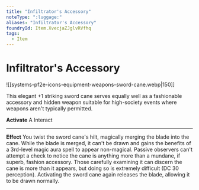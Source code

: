 ```yaml
---
title: "Infiltrator's Accessory"
noteType: ":luggage:"
aliases: "Infiltrator's Accessory"
foundryId: Item.XvecjaZJglvRVfhq
tags:
  - Item
---
```


# Infiltrator's Accessory
![[systems-pf2e-icons-equipment-weapons-sword-cane.webp|150]]

This elegant +1 striking sword cane serves equally well as a fashionable accessory and hidden weapon suitable for high-society events where weapons aren't typically permitted.

**Activate** A Interact

* * *

**Effect** You twist the sword cane's hilt, magically merging the blade into the cane. While the blade is merged, it can't be drawn and gains the benefits of a 3rd-level magic aura spell to appear non-magical. Passive observers can't attempt a check to notice the cane is anything more than a mundane, if superb, fashion accessory. Those carefully examining it can discern the cane is more than it appears, but doing so is extremely difficult (DC 30 perception). Activating the sword cane again releases the blade, allowing it to be drawn normally.
